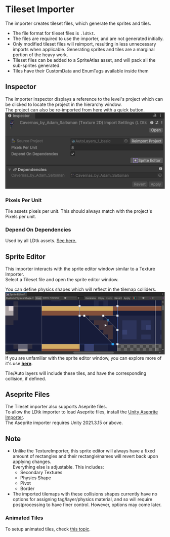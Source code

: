 # Tileset Importer

The importer creates tileset files, which generate the sprites and tiles.
- The file format for tileset files is `.ldtkt`.  
- The files are required to use the importer, and are not generated initially.
- Only modified tileset files will reimport, resulting in less unnecessary imports when applicable. Generating sprites and tiles are a marginal portion of the heavy work.
- Tileset files can be added to a SpriteAtlas asset, and will pack all the sub-sprites generated.
- Tiles have their CustomData and EnumTags available inside them

## Inspector
The importer inspector displays a reference to the level's project which can be clicked to locate the project in the hierarchy window.  
The project can also be re-imported from here with a quick button.  
![Tileset Importer](../../images/img_Unity_TilesetImporter.png)

### Pixels Per Unit
Tile assets pixels per unit. This should always match with the project's Pixels per unit.

### Depend On Dependencies
Used by all LDtk assets. [See here.](topic_Section_Dependencies.md#depend-on-dependencies)

## Sprite Editor
This importer interacts with the sprite editor window similar to a Texture Importer.  
Select a Tileset file and open the sprite editor window.

You can define physics shapes which will reflect in the tilemap colliders.
![Sprite Editor](../../images/img_Unity_SpriteEditor.png)  
If you are unfamiliar with the sprite editor window, you can explore more of it's use [**here**](https://docs.unity3d.com/Manual/SpriteEditor.html).  

Tile/Auto layers will include these tiles, and have the corresponding collision, if defined.

## Aseprite Files
The Tileset importer also supports Aseprite files.  
To allow the LDtk importer to load Aseprite files, install the [Unity Aseprite Importer](https://docs.unity3d.com/Packages/com.unity.2d.aseprite@1.0/manual/index.html).  
The Aseprite importer requires Unity 2021.3.15 or above.  


## Note 
- Unlike the TextureImporter, this sprite editor will always have a fixed amount of rectangles and their rectangle\names will revert back upon applying changes.  
Everything else is adjustable. This includes:
  - Secondary Textures
  - Physics Shape
  -  Pivot
  - Border
- The imported tilemaps with these collisions shapes currently have no options for assigning tag/layer/physics material, and so will require postprocessing to have finer control. However, options may come later.

### Animated Tiles
To setup animated tiles, check [this topic](../Topics/topic_AnimatedTiles.md).